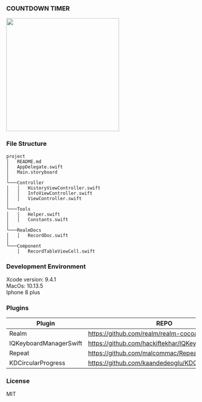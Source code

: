 ### COUNTDOWN TIMER

<img src="./CounterDownTimer.gif?raw=true" width="300px">

### File Structure

```
project
│   README.md
│   AppDelegate.swift
│   Main.storyboard
│
└───Controller
│   │   HistoryViewController.swift
│   │   InfoViewController.swift
│   │   ViewController.swift
│
└───Tools
│   │   Helper.swift
│   │   Constants.swift
│
└───RealmDocs
│   │   RecordDoc.swift
│
└───Component
    │   RecordTableViewCell.swift
```

### Development Environment

Xcode version: 9.4.1 <br>
MacOs: 10.13.5 <br>
Iphone 8 plus <br>

### Plugins

| Plugin                 | REPO                                               |
| ---------------------- | -------------------------------------------------- |
| Realm                  | https://github.com/realm/realm-cocoa               |
| IQKeyboardManagerSwift | https://github.com/hackiftekhar/IQKeyboardManager  |
| Repeat                 | https://github.com/malcommac/Repeat                |
| KDCircularProgress     | https://github.com/kaandedeoglu/KDCircularProgress |

### License

MIT
